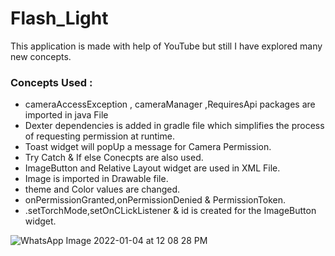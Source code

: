 # Flash_Light  
This application is made with help of YouTube but still I have explored  many new concepts.


### Concepts Used :

- cameraAccessException , cameraManager ,RequiresApi packages are imported in java File
- Dexter dependencies is added in gradle file which simplifies the process of requesting permission at runtime.
- Toast widget will popUp a message for Camera Permission.
- Try Catch & If else Conecpts are also used.
- ImageButton and Relative Layout widget are used in XML File.
- Image is imported in Drawable file.
- theme and Color values are changed.
- onPermissionGranted,onPermissionDenied & PermissionToken.
- .setTorchMode,setOnCLickListener & id is created  for the ImageButton widget.






![WhatsApp Image 2022-01-04 at 12 08 28 PM](https://user-images.githubusercontent.com/87956374/148019474-7892bf77-4718-4222-9612-dd4d7628c506.jpeg)
